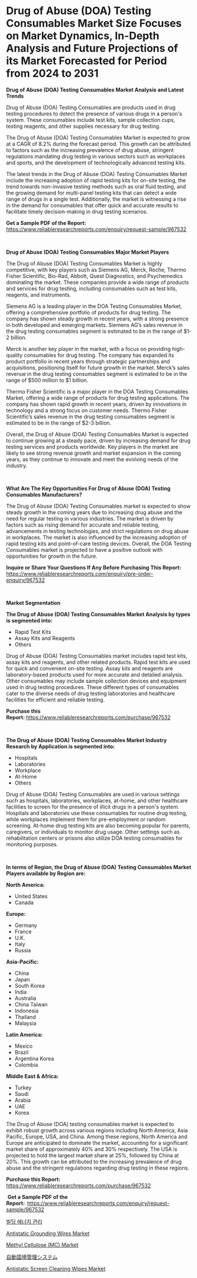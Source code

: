 <p><h1>Drug of Abuse (DOA) Testing Consumables Market Size Focuses on Market Dynamics, In-Depth Analysis and Future Projections of its Market Forecasted for Period from 2024 to 2031</h1></p><p><strong>Drug of Abuse (DOA) Testing Consumables Market Analysis and Latest Trends</strong></p>
<p><p>Drug of Abuse (DOA) Testing Consumables are products used in drug testing procedures to detect the presence of various drugs in a person's system. These consumables include test kits, sample collection cups, testing reagents, and other supplies necessary for drug testing.</p><p>The Drug of Abuse (DOA) Testing Consumables Market is expected to grow at a CAGR of 8.2% during the forecast period. This growth can be attributed to factors such as the increasing prevalence of drug abuse, stringent regulations mandating drug testing in various sectors such as workplaces and sports, and the development of technologically advanced testing kits.</p><p>The latest trends in the Drug of Abuse (DOA) Testing Consumables Market include the increasing adoption of rapid testing kits for on-site testing, the trend towards non-invasive testing methods such as oral fluid testing, and the growing demand for multi-panel testing kits that can detect a wide range of drugs in a single test. Additionally, the market is witnessing a rise in the demand for consumables that offer quick and accurate results to facilitate timely decision-making in drug testing scenarios.</p></p>
<p><strong>Get a Sample PDF of the Report:&nbsp;</strong> <a href="https://www.reliableresearchreports.com/enquiry/request-sample/967532">https://www.reliableresearchreports.com/enquiry/request-sample/967532</a></p>
<p>&nbsp;</p>
<p><strong>Drug of Abuse (DOA) Testing Consumables Major Market Players</strong></p>
<p><p>The Drug of Abuse (DOA) Testing Consumables Market is highly competitive, with key players such as Siemens AG, Merck, Roche, Thermo Fisher Scientific, Bio-Rad, Abbott, Quest Diagnostics, and Psychemedics dominating the market. These companies provide a wide range of products and services for drug testing, including consumables such as test kits, reagents, and instruments.</p><p>Siemens AG is a leading player in the DOA Testing Consumables Market, offering a comprehensive portfolio of products for drug testing. The company has shown steady growth in recent years, with a strong presence in both developed and emerging markets. Siemens AG’s sales revenue in the drug testing consumables segment is estimated to be in the range of $1-2 billion.</p><p>Merck is another key player in the market, with a focus on providing high-quality consumables for drug testing. The company has expanded its product portfolio in recent years through strategic partnerships and acquisitions, positioning itself for future growth in the market. Merck’s sales revenue in the drug testing consumables segment is estimated to be in the range of $500 million to $1 billion.</p><p>Thermo Fisher Scientific is a major player in the DOA Testing Consumables Market, offering a wide range of products for drug testing applications. The company has shown rapid growth in recent years, driven by innovations in technology and a strong focus on customer needs. Thermo Fisher Scientific’s sales revenue in the drug testing consumables segment is estimated to be in the range of $2-3 billion.</p><p>Overall, the Drug of Abuse (DOA) Testing Consumables Market is expected to continue growing at a steady pace, driven by increasing demand for drug testing services and products worldwide. Key players in the market are likely to see strong revenue growth and market expansion in the coming years, as they continue to innovate and meet the evolving needs of the industry.</p></p>
<p>&nbsp;</p>
<p><strong>What Are The Key Opportunities For Drug of Abuse (DOA) Testing Consumables Manufacturers?</strong></p>
<p><p>The Drug of Abuse (DOA) Testing Consumables market is expected to show steady growth in the coming years due to increasing drug abuse and the need for regular testing in various industries. The market is driven by factors such as rising demand for accurate and reliable testing, advancements in testing technologies, and strict regulations on drug abuse in workplaces. The market is also influenced by the increasing adoption of rapid testing kits and point-of-care testing devices. Overall, the DOA Testing Consumables market is projected to have a positive outlook with opportunities for growth in the future.</p></p>
<p><strong>Inquire or Share Your Questions If Any Before Purchasing This Report:</strong> <a href="https://www.reliableresearchreports.com/enquiry/pre-order-enquiry/967532">https://www.reliableresearchreports.com/enquiry/pre-order-enquiry/967532</a></p>
<p>&nbsp;</p>
<p><strong>Market Segmentation</strong></p>
<p><strong>The Drug of Abuse (DOA) Testing Consumables Market Analysis by types is segmented into:</strong></p>
<p><ul><li>Rapid Test Kits</li><li>Assay Kits and Reagents</li><li>Others</li></ul></p>
<p><p>Drug of Abuse (DOA) Testing Consumables market includes rapid test kits, assay kits and reagents, and other related products. Rapid test kits are used for quick and convenient on-site testing. Assay kits and reagents are laboratory-based products used for more accurate and detailed analysis. Other consumables may include sample collection devices and equipment used in drug testing procedures. These different types of consumables cater to the diverse needs of drug testing laboratories and healthcare facilities for efficient and reliable testing.</p></p>
<p><strong>Purchase this Report:&nbsp;</strong><a href="https://www.reliableresearchreports.com/purchase/967532">https://www.reliableresearchreports.com/purchase/967532</a></p>
<p>&nbsp;</p>
<p><strong>The Drug of Abuse (DOA) Testing Consumables Market Industry Research by Application is segmented into:</strong></p>
<p><ul><li>Hospitals</li><li>Laboratories</li><li>Workplace</li><li>At-Home</li><li>Others</li></ul></p>
<p><p>Drug of Abuse (DOA) Testing Consumables are used in various settings such as hospitals, laboratories, workplaces, at-home, and other healthcare facilities to screen for the presence of illicit drugs in a person's system. Hospitals and laboratories use these consumables for routine drug testing, while workplaces implement them for pre-employment or random screening. At-home drug testing kits are also becoming popular for parents, caregivers, or individuals to monitor drug usage. Other settings such as rehabilitation centers or prisons also utilize DOA testing consumables for monitoring purposes.</p></p>
<p>&nbsp;</p>
<p><strong>In terms of Region, the Drug of Abuse (DOA) Testing Consumables Market Players available by Region are:</strong></p>
<p>
    <p> <strong> North America: </strong>
        <ul>
            <li>United States</li>
            <li>Canada</li>
        </ul>
        </p> 
    <p> <strong> Europe: </strong>
        <ul>
            <li>Germany</li>
            <li>France</li>
            <li>U.K.</li>
            <li>Italy</li>
            <li>Russia</li>
        </ul>
        </p> 
    <p> <strong> Asia-Pacific: </strong>
        <ul>
            <li>China</li>
            <li>Japan</li>
            <li>South Korea</li>
            <li>India</li>
            <li>Australia</li>
            <li>China Taiwan</li>
            <li>Indonesia</li>
            <li>Thailand</li>
            <li>Malaysia</li>
        </ul>
        </p> 
    <p> <strong> Latin America: </strong>
        <ul>
            <li>Mexico</li>
            <li>Brazil</li>
            <li>Argentina Korea</li>
            <li>Colombia</li>
        </ul>
        </p> 
    <p> <strong> Middle East & Africa: </strong>
        <ul>
            <li>Turkey</li>
            <li>Saudi</li>
            <li>Arabia</li>
            <li>UAE</li>
            <li>Korea</li>
        </ul>
    </p>
    </p>
<p><p>The Drug of Abuse (DOA) testing consumables market is expected to exhibit robust growth across various regions including North America, Asia Pacific, Europe, USA, and China. Among these regions, North America and Europe are anticipated to dominate the market, accounting for a significant market share of approximately 40% and 30% respectively. The USA is projected to hold the largest market share at 25%, followed by China at 20%. This growth can be attributed to the increasing prevalence of drug abuse and the stringent regulations regarding drug testing in these regions.</p></p>
<p><strong>Purchase this Report: </strong><a href="https://www.reliableresearchreports.com/purchase/967532">https://www.reliableresearchreports.com/purchase/967532</a></p>
<p>&nbsp;<strong>Get a Sample PDF of the Report:&nbsp;&nbsp;</strong><a href="https://www.reliableresearchreports.com/enquiry/request-sample/967532">https://www.reliableresearchreports.com/enquiry/request-sample/967532</a></p>
<p><strong></strong></p>
<p><p><a href="https://medium.com/@cedricrflatley08766/%EA%B1%B4%EB%AC%BC-%EC%97%90%EB%84%88%EC%A7%80-%EA%B4%80%EB%A6%AC-%EC%8B%9C%EC%9E%A5-%EC%A1%B0%EC%82%AC-%EB%B3%B4%EA%B3%A0%EC%84%9C-%EA%B7%B8-%EC%97%AD%EC%82%AC%EC%99%80-2024%EB%85%84%EB%B6%80%ED%84%B0-2031%EB%85%84%EA%B9%8C%EC%A7%80%EC%9D%98-%EC%98%88%EC%B8%A1-7adc39d3be2b">빌딩 에너지 관리</a></p><p><a href="https://view.publitas.com/reportprime-1/antistatic-grounding-wires-market-challenges-opportunities-and-growth-drivers-and-major-market-players-forecasted-for-period-from-2024-2031/">Antistatic Grounding Wires Market</a></p><p><a href="https://funky-papaya-cf4.notion.site/Methyl-Cellulose-MC-Market-Offers-Provide-Insightful-Data-for-the-Time-Period-from-2024-to-2031-an-10bb45a1e5de4bfdaad848950add9899">Methyl Cellulose (MC) Market</a></p><p><a href="https://medium.com/@chablisdavislouise32ptpzm2g/%E8%87%AA%E5%8B%95%E5%8C%96%E5%9B%BD%E5%A2%83%E7%AE%A1%E7%90%86%E3%82%B7%E3%82%B9%E3%83%86%E3%83%A0%E5%B8%82%E5%A0%B4%E5%88%86%E6%9E%90-%E3%81%9D%E3%81%AEcagr-%E5%B8%82%E5%A0%B4%E3%82%BB%E3%82%B0%E3%83%A1%E3%83%B3%E3%83%86%E3%83%BC%E3%82%B7%E3%83%A7%E3%83%B3-%E3%81%8A%E3%82%88%E3%81%B3%E3%82%B0%E3%83%AD%E3%83%BC%E3%83%90%E3%83%AB%E7%94%A3%E6%A5%AD%E6%A6%82%E8%A6%81-c7681424bce1">自動国境管理システム</a></p><p><a href="https://view.publitas.com/reportprime-1/antistatic-screen-cleaning-wipes-market-size-growth-and-forecast-from-2024-2031/">Antistatic Screen Cleaning Wipes Market</a></p></p>